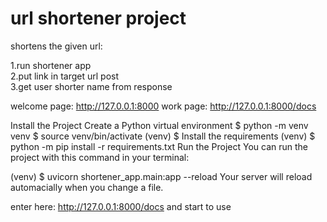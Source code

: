 # url shortener project
shortens the given url:

1.run shortener app<br>
2.put link in target url post<br>
3.get user shorter name from response<br>

welcome page: http://127.0.0.1:8000
work page: http://127.0.0.1:8000/docs

Install the Project
Create a Python virtual environment
$ python -m venv venv
$ source venv/bin/activate
(venv) $
Install the requirements
(venv) $ python -m pip install -r requirements.txt
Run the Project
You can run the project with this command in your terminal:

(venv) $ uvicorn shortener_app.main:app --reload
Your server will reload automacially when you change a file.

enter here: http://127.0.0.1:8000/docs and start to use
